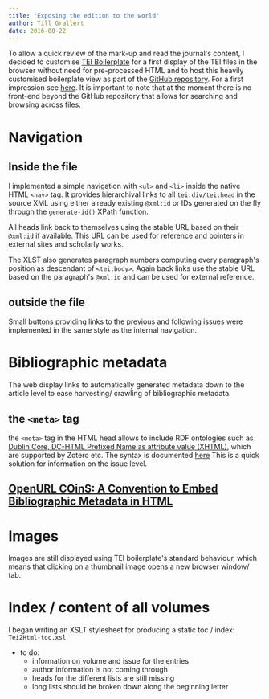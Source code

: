 ```yaml
---
title: "Exposing the edition to the world"
author: Till Grallert
date: 2016-08-22
---
```


To allow a quick review of the mark-up and read the journal's content, I decided to customise [TEI Boilerplate](http://dcl.slis.indiana.edu/teibp/) for a first display of the TEI files in the browser without need for pre-processed HTML and to host this heavily customised boilerplate view as part of the [GitHub repository](https://www.github.com/tillgrallert/digital-muqtabas). For a first impression see [here](https://rawgit.com/tillgrallert/digital-muqtabas/master/xml/oclc_4770057679-i_60.TEIP5.xml). It is important to note that at the moment there is no front-end beyond the GitHub repository that allows for searching and browsing across files.

# Navigation
## Inside the file
I implemented a simple navigation with `<ul>` and `<li>` inside the native HTML `<nav>` tag. 
It provides hierarchival links to all `tei:div/tei:head` in the source XML using either already existing `@xml:id` or IDs generated on the fly through the `generate-id()` XPath function.

All heads link back to themselves using the stable URL based on their `@xml:id` if available. This URL can be used for reference and pointers in external sites and scholarly works.

The XLST also generates paragraph numbers computing every paragraph's position as descendant of `<tei:body>`. Again back links use the stable URL based on the paragraph's `@xml:id` and can be used for external reference.

## outside the file

Small buttons providing links to the previous and following issues were implemented in the same style as the internal navigation.

# Bibliographic metadata

The web display links to automatically generated metadata down to the article level to ease harvesting/ crawling of bibliographic metadata.

## the `<meta>` tag

the `<meta>` tag in the HTML head allows to include RDF ontologies such as [Dublin Core, DC-HTML Prefixed Name as attribute value (XHTML)](dublincore.org/documents/2008/08/04/dc-html/), which are supported by Zotero etc. The syntax is documented [here](http://www.metatags.org/dublin_core_metadata_element_set) This is a quick solution for information on the issue level.

## [OpenURL COinS: A Convention to Embed Bibliographic Metadata in HTML](http://ocoins.info/)


# Images

Images are still displayed using TEI boilerplate's standard behaviour, which means that clicking on a thumbnail image opens a new browser window/ tab.

# Index / content of all volumes

I began writing an XSLT stylesheet for producing a static toc / index: `Tei2Html-toc.xsl`

- to do:
    + information on volume and issue for the entries
    + author information is not coming through
    + heads for the different lists are still missing
    + long lists should be broken down along the beginning letter